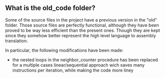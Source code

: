 ## What is the old_code folder?
Some of the source files in the project have a previous version in the "old" folder. Those source files are perfectly functional, although they have been proved to be way less efficient than the present ones. Though they are kept since they somehow better represent the high level language to assembly translation.

In particular, the following modifications have been made:
- the nested loops in the neighbor_counter procedure has been replaced for a multiple cases linear/sequential approach wich saves many instructions per iteration, while making the code more liney

